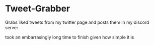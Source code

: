 # Tweet-Grabber
Grabs liked tweets from my twitter page and posts them in my discord server

took an embarrasingly long time to finish given how simple it is
